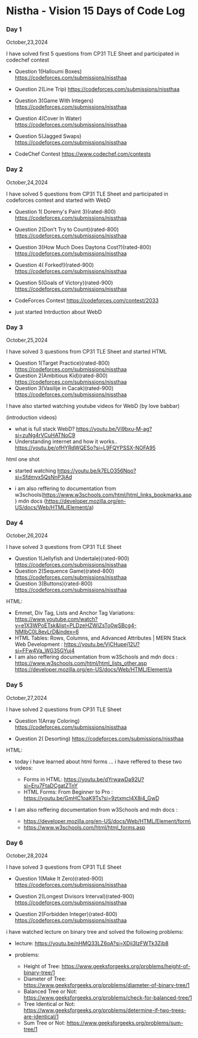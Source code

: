 # Nistha - Vision 15 Days of Code Log

### Day 1

October,23,2024

I have solved first 5 questions from CP31 TLE Sheet and participated in codechef contest

- Question 1(Halloumi Boxes)
  https://codeforces.com/submissions/nissthaa
- Question 2(Line Trip)
  https://codeforces.com/submissions/nissthaa
- Question 3(Game With Integers)
  https://codeforces.com/submissions/nissthaa
- Question 4(Cover In Water)
  https://codeforces.com/submissions/nissthaa
- Question 5(Jagged Swaps)
  https://codeforces.com/submissions/nissthaa


- CodeChef Contest
  https://www.codechef.com/contests
  
 

### Day 2

October,24,2024

I have solved 5 questions from CP31 TLE Sheet and participated in codeforces contest and started with WebD

- Question 1( Doremy's Paint 3)(rated-800)
  https://codeforces.com/submissions/nissthaa
- Question 2(Don't Try to Count)(rated-800)
  https://codeforces.com/submissions/nissthaa
- Question 3(How Much Does Daytona Cost?)(rated-800)
  https://codeforces.com/submissions/nissthaa
- Question 4( Forked!)(rated-900)
  https://codeforces.com/submissions/nissthaa
- Question 5(Goals of Victory)(rated-900)
  https://codeforces.com/submissions/nissthaa


- CodeForces Contest
  https://codeforces.com/contest/2033

- just started Intrduction about WebD

### Day 3

October,25,2024

I have solved 3 questions from CP31 TLE Sheet and started HTML

- Question 1(Target Practice)(rated-800)
  https://codeforces.com/submissions/nissthaa
- Question 2(Ambitious Kid)(rated-800)
  https://codeforces.com/submissions/nissthaa
- Question 3(Vasilije in Cacak)(rated-900)
  https://codeforces.com/submissions/nissthaa

I have also started watching youtube videos for WebD (by love babbar)

(introduction videos)
- what is full stack WebD?
  https://youtu.be/Vi9bxu-M-ag?si=zuNg4rVCuHATNoC9
- Understanding internet and how it works..
  https://youtu.be/ofHYRdWQESo?si=L9FQYPSSX-NOFA95

html one shot

- started watching
  https://youtu.be/k7ELO356Npo?si=Sfdmyx5QsNnP3jAd

- i am also reffering to documentation from
  w3schools(https://www.w3schools.com/html/html_links_bookmarks.asp)
  mdn docs (https://developer.mozilla.org/en-US/docs/Web/HTML/Element/a)

### Day 4

October,26,2024

I have solved 3 questions from CP31 TLE Sheet

- Question 1(Jellyfish and Undertale)(rated-900)
  https://codeforces.com/submissions/nissthaa
- Question 2(Sequence Game)(rated-800)
  https://codeforces.com/submissions/nissthaa
- Question 3(Buttons)(rated-800)
  https://codeforces.com/submissions/nissthaa

HTML:

- Emmet, Div Tag, Lists and Anchor Tag Variations:
  https://www.youtube.com/watch?v=e1X3WPoETsk&list=PLDzeHZWIZsTo0wSBcg4-NMIbC0L8evLrD&index=6
- HTML Tables: Rows, Columns, and Advanced Attributes | MERN Stack Web Development : 
  https://youtu.be/VjCHupej12U?si=FFw4Va_WG35GYuj4
- I am also reffering documentation from w3Schools and mdn docs :
  https://www.w3schools.com/html/html_lists_other.asp
  https://developer.mozilla.org/en-US/docs/Web/HTML/Element/a

### Day 5

October,27,2024

I have solved 2 questions from CP31 TLE Sheet

- Question 1(Array Coloring)
  https://codeforces.com/submissions/nissthaa

- Question 2( Desorting)
  https://codeforces.com/submissions/nissthaa


HTML:

- today i have learned about html forms ...
  i have reffered to these two videos:
  - Forms in HTML: https://youtu.be/dYrwawDa92U?si=Eru7FtaDCgatZTnY
  - HTML Forms: From Beginner to Pro : https://youtu.be/GmHC1oaK9Ts?si=9ztxmcI4X8i4_GwD

- I am also reffering documentation from w3Schools and mdn docs :
  - https://developer.mozilla.org/en-US/docs/Web/HTML/Element/form\
  - https://www.w3schools.com/html/html_forms.asp

### Day 6

October,28,2024

I have solved 3 questions from CP31 TLE Sheet

- Question 1(Make It Zero)(rated-900)
  https://codeforces.com/submissions/nissthaa

- Question 2(Longest Divisors Interval)(rated-900)
  https://codeforces.com/submissions/nissthaa

- Question 2(Forbidden Integer)(rated-800)
  https://codeforces.com/submissions/nissthaa

i have watched lecture on binary tree and solved the following problems:

- lecture:
  https://youtu.be/nHMQ33LZ6oA?si=XDij3IzFWTk3Zjb8
  
- problems:
  - Height of Tree: https://www.geeksforgeeks.org/problems/height-of-binary-tree/1
  - Diameter of Tree: https://www.geeksforgeeks.org/problems/diameter-of-binary-tree/1
  - Balanced Tree or Not: https://www.geeksforgeeks.org/problems/check-for-balanced-tree/1
  - Tree Identical or Not: https://www.geeksforgeeks.org/problems/determine-if-two-trees-are-identical/1
  - Sum Tree or Not: https://www.geeksforgeeks.org/problems/sum-tree/1